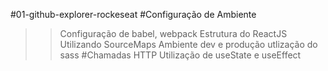 ﻿#01-github-explorer-rockeseat
#Configuração de Ambiente
>>Configuração de babel, webpack
>>Estrutura do ReactJS
>>Utilizando SourceMaps
>>Ambiente dev e produção
>>utlização do sass
#Chamadas HTTP
>>Utilização de useState e useEffect

